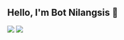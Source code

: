 ## Hello, I'm Bot Nilangsis 🧛

<div>
<img src="https://github-readme-stats.vercel.app/api?username=NILANGSIS-TEAM&show_icons=true">
<img src="https://github-readme-stats.vercel.app/api/top-langs/?username=NILANGSIS-TEAM&langs_count=6">
</div>
